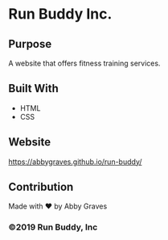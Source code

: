 # Run Buddy Inc.


## Purpose
A website that offers fitness training services.


## Built With
+ HTML
+ CSS

## Website 
https://abbygraves.github.io/run-buddy/


## Contribution
Made with ❤️ by Abby Graves


### ©2019 Run Buddy, Inc
